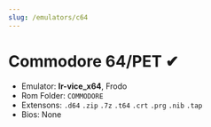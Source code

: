 ```yaml
---
slug: /emulators/c64
---
```


# Commodore 64/PET ✔

- Emulator: **lr-vice_x64**, Frodo
- Rom Folder: `COMMODORE`
- Extensons: `.d64` `.zip` `.7z` `.t64` `.crt` `.prg` `.nib` `.tap`
- Bios: None

